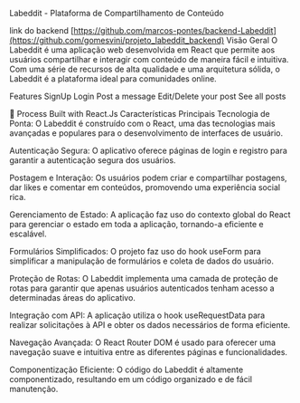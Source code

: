 Labeddit - Plataforma de Compartilhamento de Conteúdo

link do backend [https://github.com/marcos-pontes/backend-Labeddit](https://github.com/gomesvini/projeto_labeddit_backend)
Visão Geral
O Labeddit é uma aplicação web desenvolvida em React que permite aos usuários compartilhar e interagir com conteúdo de maneira fácil e intuitiva. Com uma série de recursos de alta qualidade e uma arquitetura sólida, o Labeddit é a plataforma ideal para comunidades online.

Features
SignUp
Login
Post a message
Edit/Delete your post
See all posts


📰 Process
Built with
React.Js
Características Principais
Tecnologia de Ponta: O Labeddit é construído com o React, uma das tecnologias mais avançadas e populares para o desenvolvimento de interfaces de usuário.

Autenticação Segura: O aplicativo oferece páginas de login e registro para garantir a autenticação segura dos usuários.

Postagem e Interação: Os usuários podem criar e compartilhar postagens, dar likes e comentar em conteúdos, promovendo uma experiência social rica.

Gerenciamento de Estado: A aplicação faz uso do contexto global do React para gerenciar o estado em toda a aplicação, tornando-a eficiente e escalável.

Formulários Simplificados: O projeto faz uso do hook useForm para simplificar a manipulação de formulários e coleta de dados do usuário.

Proteção de Rotas: O Labeddit implementa uma camada de proteção de rotas para garantir que apenas usuários autenticados tenham acesso a determinadas áreas do aplicativo.

Integração com API: A aplicação utiliza o hook useRequestData para realizar solicitações à API e obter os dados necessários de forma eficiente.

Navegação Avançada: O React Router DOM é usado para oferecer uma navegação suave e intuitiva entre as diferentes páginas e funcionalidades.

Componentização Eficiente: O código do Labeddit é altamente componentizado, resultando em um código organizado e de fácil manutenção.
